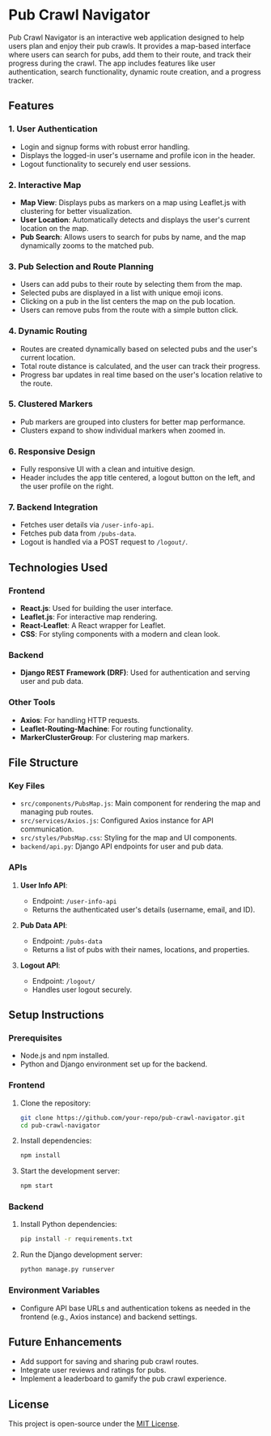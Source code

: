 
# Pub Crawl Navigator

Pub Crawl Navigator is an interactive web application designed to help users plan and enjoy their pub crawls. It provides a map-based interface where users can search for pubs, add them to their route, and track their progress during the crawl. The app includes features like user authentication, search functionality, dynamic route creation, and a progress tracker.

## Features

### 1. **User Authentication**
- Login and signup forms with robust error handling.
- Displays the logged-in user's username and profile icon in the header.
- Logout functionality to securely end user sessions.

### 2. **Interactive Map**
- **Map View**: Displays pubs as markers on a map using Leaflet.js with clustering for better visualization.
- **User Location**: Automatically detects and displays the user's current location on the map.
- **Pub Search**: Allows users to search for pubs by name, and the map dynamically zooms to the matched pub.

### 3. **Pub Selection and Route Planning**
- Users can add pubs to their route by selecting them from the map.
- Selected pubs are displayed in a list with unique emoji icons.
- Clicking on a pub in the list centers the map on the pub location.
- Users can remove pubs from the route with a simple button click.

### 4. **Dynamic Routing**
- Routes are created dynamically based on selected pubs and the user's current location.
- Total route distance is calculated, and the user can track their progress.
- Progress bar updates in real time based on the user's location relative to the route.

### 5. **Clustered Markers**
- Pub markers are grouped into clusters for better map performance.
- Clusters expand to show individual markers when zoomed in.

### 6. **Responsive Design**
- Fully responsive UI with a clean and intuitive design.
- Header includes the app title centered, a logout button on the left, and the user profile on the right.

### 7. **Backend Integration**
- Fetches user details via `/user-info-api`.
- Fetches pub data from `/pubs-data`.
- Logout is handled via a POST request to `/logout/`.

## Technologies Used

### Frontend
- **React.js**: Used for building the user interface.
- **Leaflet.js**: For interactive map rendering.
- **React-Leaflet**: A React wrapper for Leaflet.
- **CSS**: For styling components with a modern and clean look.

### Backend
- **Django REST Framework (DRF)**: Used for authentication and serving user and pub data.

### Other Tools
- **Axios**: For handling HTTP requests.
- **Leaflet-Routing-Machine**: For routing functionality.
- **MarkerClusterGroup**: For clustering map markers.

## File Structure

### Key Files
- `src/components/PubsMap.js`: Main component for rendering the map and managing pub routes.
- `src/services/Axios.js`: Configured Axios instance for API communication.
- `src/styles/PubsMap.css`: Styling for the map and UI components.
- `backend/api.py`: Django API endpoints for user and pub data.

### APIs
1. **User Info API**:
   - Endpoint: `/user-info-api`
   - Returns the authenticated user's details (username, email, and ID).

2. **Pub Data API**:
   - Endpoint: `/pubs-data`
   - Returns a list of pubs with their names, locations, and properties.

3. **Logout API**:
   - Endpoint: `/logout/`
   - Handles user logout securely.

## Setup Instructions

### Prerequisites
- Node.js and npm installed.
- Python and Django environment set up for the backend.

### Frontend
1. Clone the repository:
   ```bash
   git clone https://github.com/your-repo/pub-crawl-navigator.git
   cd pub-crawl-navigator
   ```
2. Install dependencies:
   ```bash
   npm install
   ```
3. Start the development server:
   ```bash
   npm start
   ```

### Backend
1. Install Python dependencies:
   ```bash
   pip install -r requirements.txt
   ```
2. Run the Django development server:
   ```bash
   python manage.py runserver
   ```

### Environment Variables
- Configure API base URLs and authentication tokens as needed in the frontend (e.g., Axios instance) and backend settings.

## Future Enhancements
- Add support for saving and sharing pub crawl routes.
- Integrate user reviews and ratings for pubs.
- Implement a leaderboard to gamify the pub crawl experience.

## License
This project is open-source under the [MIT License](LICENSE).
